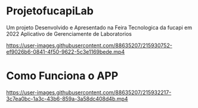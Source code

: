 # ProjetofucapiLab

Um projeto Desenvolvido e Apresentado na Feira Tecnologica da fucapi em 2022
Aplicativo de Gerenciamente de Laboratorios

https://user-images.githubusercontent.com/88635207/215930752-ef9026b6-0841-4f50-9622-5c3e1169bede.mp4


###
# Como Funciona o APP
https://user-images.githubusercontent.com/88635207/215932217-3c7ea0bc-1a3c-43b6-859a-3a58dc408d4b.mp4
